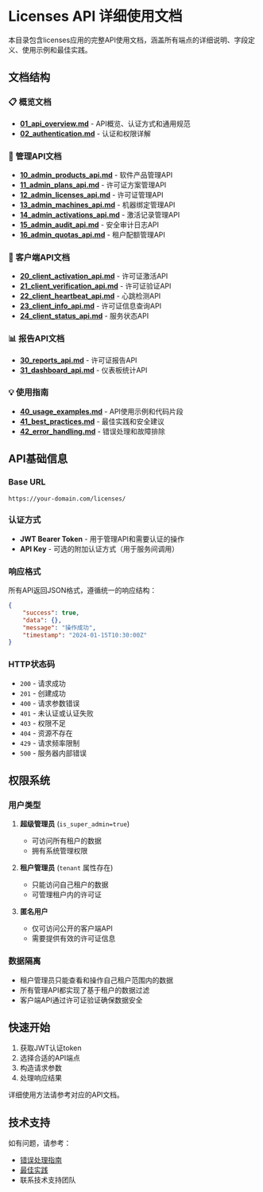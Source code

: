 # Licenses API 详细使用文档

本目录包含licenses应用的完整API使用文档，涵盖所有端点的详细说明、字段定义、使用示例和最佳实践。

## 文档结构

### 📋 概览文档
- **[01_api_overview.md](./01_api_overview.md)** - API概览、认证方式和通用规范
- **[02_authentication.md](./02_authentication.md)** - 认证和权限详解

### 🔧 管理API文档
- **[10_admin_products_api.md](./10_admin_products_api.md)** - 软件产品管理API
- **[11_admin_plans_api.md](./11_admin_plans_api.md)** - 许可证方案管理API  
- **[12_admin_licenses_api.md](./12_admin_licenses_api.md)** - 许可证管理API
- **[13_admin_machines_api.md](./13_admin_machines_api.md)** - 机器绑定管理API
- **[14_admin_activations_api.md](./14_admin_activations_api.md)** - 激活记录管理API
- **[15_admin_audit_api.md](./15_admin_audit_api.md)** - 安全审计日志API
- **[16_admin_quotas_api.md](./16_admin_quotas_api.md)** - 租户配额管理API

### 🚀 客户端API文档
- **[20_client_activation_api.md](./20_client_activation_api.md)** - 许可证激活API
- **[21_client_verification_api.md](./21_client_verification_api.md)** - 许可证验证API
- **[22_client_heartbeat_api.md](./22_client_heartbeat_api.md)** - 心跳检测API
- **[23_client_info_api.md](./23_client_info_api.md)** - 许可证信息查询API
- **[24_client_status_api.md](./24_client_status_api.md)** - 服务状态API

### 📊 报告API文档
- **[30_reports_api.md](./30_reports_api.md)** - 许可证报告API
- **[31_dashboard_api.md](./31_dashboard_api.md)** - 仪表板统计API

### 💡 使用指南
- **[40_usage_examples.md](./40_usage_examples.md)** - API使用示例和代码片段
- **[41_best_practices.md](./41_best_practices.md)** - 最佳实践和安全建议
- **[42_error_handling.md](./42_error_handling.md)** - 错误处理和故障排除

## API基础信息

### Base URL
```
https://your-domain.com/licenses/
```

### 认证方式
- **JWT Bearer Token** - 用于管理API和需要认证的操作
- **API Key** - 可选的附加认证方式（用于服务间调用）

### 响应格式
所有API返回JSON格式，遵循统一的响应结构：

```json
{
    "success": true,
    "data": {},
    "message": "操作成功",
    "timestamp": "2024-01-15T10:30:00Z"
}
```

### HTTP状态码
- `200` - 请求成功
- `201` - 创建成功
- `400` - 请求参数错误
- `401` - 未认证或认证失败
- `403` - 权限不足
- `404` - 资源不存在
- `429` - 请求频率限制
- `500` - 服务器内部错误

## 权限系统

### 用户类型
1. **超级管理员** (`is_super_admin=true`)
   - 可访问所有租户的数据
   - 拥有系统管理权限

2. **租户管理员** (`tenant` 属性存在)
   - 只能访问自己租户的数据
   - 可管理租户内的许可证

3. **匿名用户**
   - 仅可访问公开的客户端API
   - 需要提供有效的许可证信息

### 数据隔离
- 租户管理员只能查看和操作自己租户范围内的数据
- 所有管理API都实现了基于租户的数据过滤
- 客户端API通过许可证验证确保数据安全

## 快速开始

1. 获取JWT认证token
2. 选择合适的API端点
3. 构造请求参数
4. 处理响应结果

详细使用方法请参考对应的API文档。

## 技术支持

如有问题，请参考：
- [错误处理指南](./42_error_handling.md)
- [最佳实践](./41_best_practices.md)
- 联系技术支持团队
